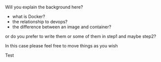 Will you explain the background here?

- what is Docker?
- the relationship to devops?
- the difference between an image and container?


or do you prefer to write them or some of them in step1 and maybe step2?


In this case please feel free to move things as you wish

Test
